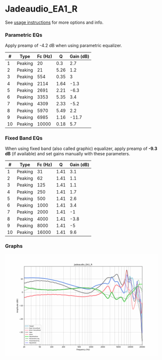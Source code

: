 # Jadeaudio_EA1_R
See [usage instructions](https://github.com/jaakkopasanen/AutoEq#usage) for more options and info.

### Parametric EQs
Apply preamp of -4.2 dB when using parametric equalizer.

|   # | Type    |   Fc (Hz) |    Q |   Gain (dB) |
|-----|---------|-----------|------|-------------|
|   1 | Peaking |        20 | 0.3  |         2.7 |
|   2 | Peaking |        21 | 5.26 |         1.2 |
|   3 | Peaking |       554 | 0.35 |         3   |
|   4 | Peaking |      2114 | 1.64 |        -1.3 |
|   5 | Peaking |      2691 | 2.21 |        -6.3 |
|   6 | Peaking |      3353 | 5.35 |         3.4 |
|   7 | Peaking |      4309 | 2.33 |        -5.2 |
|   8 | Peaking |      5970 | 5.49 |         2.2 |
|   9 | Peaking |      6985 | 1.16 |       -11.7 |
|  10 | Peaking |     10000 | 0.18 |         5.7 |

### Fixed Band EQs
When using fixed band (also called graphic) equalizer, apply preamp of **-9.3 dB** (if available) and set gains manually with these parameters.

|   # | Type    |   Fc (Hz) |    Q |   Gain (dB) |
|-----|---------|-----------|------|-------------|
|   1 | Peaking |        31 | 1.41 |         3.1 |
|   2 | Peaking |        62 | 1.41 |         1.1 |
|   3 | Peaking |       125 | 1.41 |         1.1 |
|   4 | Peaking |       250 | 1.41 |         1.7 |
|   5 | Peaking |       500 | 1.41 |         2.6 |
|   6 | Peaking |      1000 | 1.41 |         3.4 |
|   7 | Peaking |      2000 | 1.41 |        -1   |
|   8 | Peaking |      4000 | 1.41 |        -3.8 |
|   9 | Peaking |      8000 | 1.41 |        -5   |
|  10 | Peaking |     16000 | 1.41 |         9.6 |

### Graphs
![](./Jadeaudio_EA1_R.png)
